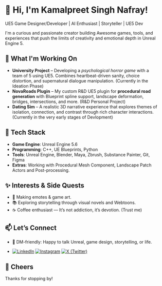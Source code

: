 # 👋 Hi, I'm Kamalpreet Singh Nafray!

UE5 Game Designer/Developer | AI Enthusiast | Storyteller | UE5 Dev

I'm a curious and passionate creator building Awesome games, tools, and experiences that push the limits of creativity and emotional depth in Unreal Engine 5.

## 🔭 What I'm Working On

- **University Project** – Developing a *psychological horror game* with a team of 5 using UE5. Combines heartbeat-driven sanity, choice distortion, and supernatural dialogue manipulation. (Currently in the Ideation Phase)
- **NovaRoads Plugin** – My custom R&D UE5 plugin for **procedural road generation** with Blueprint spline support, landscape deformation, bridges, intersections, and more. (R&D Personal Project)
- **Dating Sim** – A realistic 3D narrative experience that explores themes of isolation, connection, and contrast through rich character interactions. (Currently in the very early stages of Devlopment)

## 🧰 Tech Stack

- **Game Engine**: Unreal Engine 5.6
- **Programming**: C++, UE Blueprints, Python
- **Tools**: Unreal Engine, Blender, Maya, Zbrush, Substance Painter, Git, Figma
- **Extras**: Working with Procedural Mesh Component, Landscape Patch Actors and Post-processing.
## ✨ Interests & Side Quests

- 🎨 Making emotes & game art.  
- 📚 Exploring storytelling through visual novels and Webtoons.
- ☕ Coffee enthusiast — It’s not addiction, it’s devotion. (Trust me)

## 📫 Let’s Connect

- 💬 DM-friendly: Happy to talk Unreal, game design, storytelling, or life.
  
- [![LinkedIn](https://img.shields.io/badge/LinkedIn-0A66C2?logo=linkedin&logoColor=white)](https://www.linkedin.com/in/kpsnafray/) [![Instagram](https://img.shields.io/badge/Instagram-FF0069?logo=instagram&logoColor=white)](https://www.instagram.com/epic_challenger_kp) [![X (Twitter)](https://img.shields.io/badge/X-000000?logo=X&logoColor=white)](https://x.com/kp_epic)

## 🍻 Cheers
Thanks for stopping by!
<!--
**EpicChallengerKP/EpicChallengerKP** is a ✨ _special_ ✨ repository because its `README.md` (this file) appears on your GitHub profile.

Here are some ideas to get you started:

- 🔭 I’m currently working on ...
- 🌱 I’m currently learning ...
- 👯 I’m looking to collaborate on ...
- 🤔 I’m looking for help with ...
- 💬 Ask me about ... 
- 📫 How to reach me: ...
- 😄 Pronouns: ...
- ⚡ Fun fact: ...
-->
